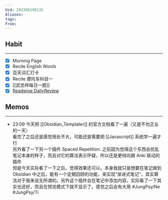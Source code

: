 ```yaml
---
Uid: 202306190135
Aliases: 
tags: 
From: 
---
```

## Habit
---
- [x] Morning Page
- [x] Recite English Words
- [x] 百天词汇打卡
- [x] Recite 摩托车科目一
- [x] [[武忠祥每日一题]]
- [x] [Readwise DailyReview](https://readwise.io/dailyreview)

## Memos
---
- 23:09 今天把 [[Obsidian_Templater]] 的官方文档看了一遍（又是不勿正业的一天）<br>看完了之后还是感觉用处不大，可能还是需要把 [[Javascript]] 系统学一遍才行<br>另外看了一下另一个插件 Spaced Repetition. 之前因为觉得这个东西会扰乱笔记本身的样子，而且对它的算法表示怀疑，所以还是更倾向跟 Anki 联动的插件<br>但是今天实际看了一下之后，觉得效果还可以。本身我就只是想要在笔记做到 Obsidian 中之后，能有一个定期回顾的功能，来实现“渐进式笔记”，其实算法对于我来说无所谓的。另外这个插件会在笔记中添加内容，实际看了一下其实也还好，而且在预览模式下就不显示了。感觉之后会有大用 #JungPsy/Ne #JungPsy/Ti